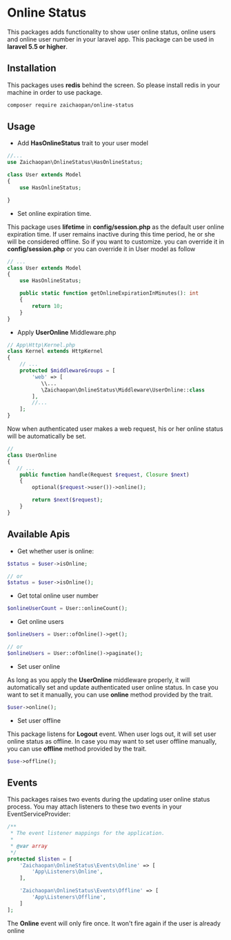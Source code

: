 # Online Status

This packages adds functionality to show user online status, online users and online user number in your laravel app. This package can be used in __laravel 5.5 or higher__.

## Installation

This packages uses __redis__ behind the screen. So please install redis in your machine in order to use package.

```bash
composer require zaichaopan/online-status
```

## Usage

* Add __HasOnlineStatus__ trait to your user model

```php
//...
use Zaichaopan\OnlineStatus\HasOnlineStatus;

class User extends Model
{
    use HasOnlineStatus;

}
```

* Set online expiration time.

This package uses __lifetime__ in __config/session.php__ as the default user online expiration time. If user remains inactive during this time period, he or she will be considered offline. So if you want to customize. you can override it in __config/session.php__ or you can override it in User model as follow

```php
// ...
class User extends Model
{
    use HasOnlineStatus;

    public static function getOnlineExpirationInMinutes(): int
    {
        return 10;
    }
}
```

* Apply __UserOnline__ Middleware.php

```php
// App\Http\Kernel.php
class Kernel extends HttpKernel
{
    // ...
    protected $middlewareGroups = [
        'web' => [
           \\...
           \Zaichaopan\OnlineStatus\Middleware\UserOnline::class
        ],
        //...
    ];
}
```

Now when authenticated user makes a web request, his or her online status will be automatically be set.

```php
//
class UserOnline
{
   // ...
    public function handle(Request $request, Closure $next)
    {
        optional($request->user())->online();

        return $next($request);
    }
}
```

## Available Apis

* Get whether user is online:

```php
$status = $user->isOnline;

// or
$status = $user->isOnline();
```

* Get total online user number

```php
$onlineUserCount = User::onlineCount();
```

* Get online users

```php
$onlineUsers = User::ofOnline()->get();

// or
$onlineUsers = User::ofOnline()->paginate();
```

* Set user online

As long as you apply the __UserOnline__ middleware properly, it will automatically set and update authenticated user online status. In case you want to set it manually, you can use __online__ method provided by the trait.

```php
$user->online();
```

* Set user offline

This package listens for __Logout__ event. When user logs out, it will set user online status as offline. In case you may want to set user offline manually, you can use __offline__ method provided by the trait.

```php
$use->offline();
```

## Events

This packages raises two events during the updating user online status process. You may attach listeners to these two events in your EventServiceProvider:

```php
/**
 * The event listener mappings for the application.
 *
 * @var array
 */
protected $listen = [
    'Zaichaopan\OnlineStatus\Events\Online' => [
        'App\Listeners\Online',
    ],

    'Zaichaopan\OnlineStatus\Events\Offline' => [
        'App\Listeners\Offline',
    ]
];
```

The __Online__ event will only fire once. It won't fire again if the user is already online
